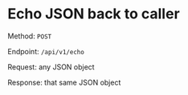 # Echo JSON back to caller

Method: `POST`

Endpoint: `/api/v1/echo`

Request: any JSON object

Response: that same JSON object
